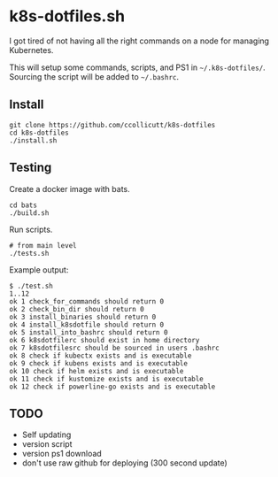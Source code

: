 # k8s-dotfiles.sh

I got tired of not having all the right commands on a node for managing Kubernetes.

This will setup some commands, scripts, and PS1 in `~/.k8s-dotfiles/`. Sourcing the script will be added to `~/.bashrc`.

## Install

```
git clone https://github.com/ccollicutt/k8s-dotfiles
cd k8s-dotfiles
./install.sh
```

## Testing 

Create a docker image with bats.

```
cd bats
./build.sh 
```

Run scripts.

```
# from main level 
./tests.sh 
```

Example output:

```
$ ./test.sh 
1..12
ok 1 check_for_commands should return 0
ok 2 check_bin_dir should return 0
ok 3 install_binaries should return 0
ok 4 install_k8sdotfile should return 0
ok 5 install_into_bashrc should return 0
ok 6 k8sdotfilerc should exist in home directory
ok 7 k8sdotfilesrc should be sourced in users .bashrc
ok 8 check if kubectx exists and is executable
ok 9 check if kubens exists and is executable
ok 10 check if helm exists and is executable
ok 11 check if kustomize exists and is executable
ok 12 check if powerline-go exists and is executable
```

## TODO

* Self updating
* version script
* version ps1 download
* don't use raw github for deploying (300 second update)